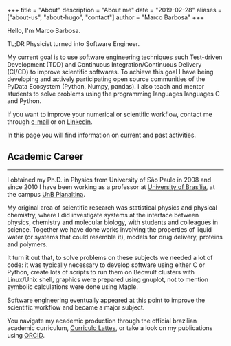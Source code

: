 +++
title = "About"
description = "About me"
date = "2019-02-28"
aliases = ["about-us", "about-hugo", "contact"]
author = "Marco Barbosa"
+++

Hello, I'm Marco Barbosa.

TL;DR Physicist turned into Software Engineer.

My current goal is to use software engineering techniques such Test-driven Development (TDD) and Continuous Integration/Continuous Delivery (CI/CD) to improve scientific softwares. To achieve this goal I have being developing and actively participating open source communities of the PyData Ecosystem (Python, Numpy, pandas). I also teach and 
mentor students to solve problems using the programming languages languages C and Python.

If you want to improve your numerical or scientific workflow, contact me through [e-mail](mailto:aureliobarbosa@gmail.com) or on [Linkedin](https://www.linkedin.com/in/marco-barbosa-196638234/).

In this page you will find information on current and past activities.
 <!-- including research projects, lectures, and the contents of my courses (mostly in portuguese). -->

## Academic Career
***

I obtained my Ph.D. in Physics from University of São Paulo in 2008 and since 2010 I have been working as a professor at  [University of Brasília](https://www.unb.br), at the campus [UnB Planaltina](https://fup.unb.br).

My original area of scientific research was statistical physics and physical chemistry, where I did investigate systems at the interface between physics, chemistry and molecular biology, with students and colleagues in science. Together we have done works involving the properties of liquid water (or systems that could resemble it), models for drug delivery, proteins and polymers. 

It turn it out that, to solve problems on these subjects we needed a lot of code: it was typically necessary to develop software using either C or Python, create lots of scripts to run them on Beowulf clusters with Linux/Unix shell, 
graphics were prepared using gnuplot, not to mention symbolic calculations were done using Maple.

Software engineering eventually appeared at this point to improve the scientific workflow and became a major subject.


You navigate my academic production through the official brazilian academic curriculum, [Curriculo Lattes][cv-lattes], or take a look on my publications using [ORCID](https://orcid.org/0000-0003-1798-9890). 

[cv-lattes]: http://lattes.cnpq.br/5720622055548812


